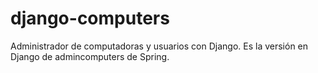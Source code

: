 # django-computers
Administrador de computadoras y usuarios con Django. Es la versión en Django de admincomputers de Spring.
